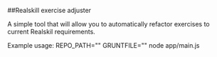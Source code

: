 ##Realskill exercise adjuster

A simple tool that will allow you to automatically refactor exercises to current Realskil requirements.

Example usage:
REPO_PATH="<your repo path>" GRUNTFILE="<url to gruntfile>" node app/main.js
